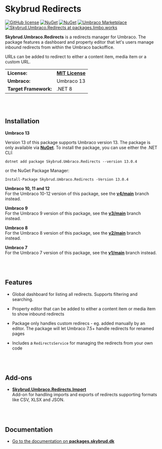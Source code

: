 # Skybrud Redirects

[![GitHub license](https://img.shields.io/badge/license-MIT-blue.svg)](https://github.com/skybrud/Skybrud.Umbraco.Redirects/blob/v4/main/LICENSE.md)
[![NuGet](https://img.shields.io/nuget/v/Skybrud.Umbraco.Redirects.svg)](https://www.nuget.org/packages/Skybrud.Umbraco.Redirects)
[![NuGet](https://img.shields.io/nuget/dt/Skybrud.Umbraco.Redirects.svg)](https://www.nuget.org/packages/Skybrud.Umbraco.Redirects)
[![Umbraco Marketplace](https://img.shields.io/badge/umbraco-marketplace-%233544B1)](https://marketplace.umbraco.com/package/skybrud.umbraco.redirects)
[![Skybrud.Umbraco.Redirects at packages.limbo.works](https://img.shields.io/badge/limbo-packages-blue)](https://packages.limbo.works/skybrud.umbraco.redirects/)

**Skybrud.Umbraco.Redirects** is a redirects manager for Umbraco. The package features a dashboard and property editor that let's users manage inbound redirects from within the Umbraco backoffice.

URLs can be added to redirect to either a content item, media item or a custom URL.

<table>
  <tr>
    <td><strong>License:</strong></td>
    <td><a href="https://github.com/skybrud/Skybrud.Umbraco.Redirects/blob/v13/main/LICENSE.md"><strong>MIT License</strong></a></td>
  </tr>
  <tr>
    <td><strong>Umbraco:</strong></td>
    <td>
      Umbraco 13
    </td>
  </tr>
  <tr>
    <td><strong>Target Framework:</strong></td>
    <td>
      .NET 8
    </td>
  </tr>
</table>





<br /><br />

## Installation

**Umbraco 13**  

Version 13 of this package supports Umbraco version 13. The package is only available via [**NuGet**](https://www.nuget.org/packages/Skybrud.Umbraco.Redirects/13.0.4). To install the package, you can use either the .NET CLI:

```
dotnet add package Skybrud.Umbraco.Redirects --version 13.0.4
```

or the NuGet Package Manager:

```
Install-Package Skybrud.Umbraco.Redirects -Version 13.0.4
```

**Umbraco 10, 11 and 12**  
For the Umbraco 10-12 version of this package, see the [**v4/main**](https://github.com/skybrud/Skybrud.Umbraco.Redirects/tree/v4/main) branch instead.

**Umbraco 9**  
For the Umbraco 9 version of this package, see the [**v3/main**](https://github.com/skybrud/Skybrud.Umbraco.Redirects/tree/v3/main) branch instead.

**Umbraco 8**  
For the Umbraco 8 version of this package, see the [**v2/main**](https://github.com/skybrud/Skybrud.Umbraco.Redirects/tree/v2/main) branch instead.

**Umbraco 7**  
For the Umbraco 7 version of this package, see the [**v1/main**](https://github.com/skybrud/Skybrud.Umbraco.Redirects/tree/v1/main) branch instead.




<br /><br />

## Features

- Global dashboard for listing all redirects. Supports filtering and searching.

- Property editor that can be added to either a content item or media item to show inbound redirects

- Package only handles custom redirecs - eg. added manually by an editor. The package will let Umbraco 7.5+ handle redirects for renamed pages

- Includes a `RedirectsService` for managing the redirects from your own code

[NuGetPackage]: https://www.nuget.org/packages/Skybrud.Umbraco.Redirects
[GitHubRelease]: https://github.com/skybrud/Skybrud.Umbraco.Redirects/releases




<br /><br />

## Add-ons

- [**Skybrud.Umbraco.Redirects.Import**](https://github.com/skybrud/Skybrud.Umbraco.Redirects.Import)  
Add-on for handling imports and exports of redirects supporting formats like CSV, XLSX and JSON.





<br /><br />

## Documentation

- [Go to the documentation on **packages.skybrud.dk**](https://packages.skybrud.dk/skybrud.umbraco.redirects/docs/v4/)
